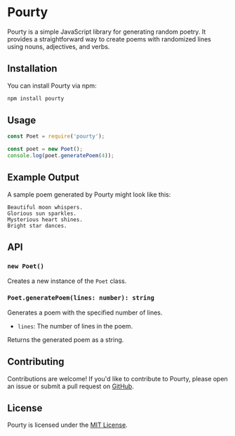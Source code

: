 # Pourty

Pourty is a simple JavaScript library for generating random poetry. It provides a straightforward way to create poems with randomized lines using nouns, adjectives, and verbs.

## Installation

You can install Pourty via npm:

```bash
npm install pourty
```

## Usage

```javascript
const Poet = require('pourty');

const poet = new Poet();
console.log(poet.generatePoem(4));
```

## Example Output

A sample poem generated by Pourty might look like this:

```
Beautiful moon whispers.
Glorious sun sparkles.
Mysterious heart shines.
Bright star dances.
```

## API

### `new Poet()`

Creates a new instance of the `Poet` class.

### `Poet.generatePoem(lines: number): string`

Generates a poem with the specified number of lines.

- `lines`: The number of lines in the poem.

Returns the generated poem as a string.

## Contributing

Contributions are welcome! If you'd like to contribute to Pourty, please open an issue or submit a pull request on [GitHub](https://github.com/coryHalata/pourty).

## License

Pourty is licensed under the [MIT License](LICENSE).
